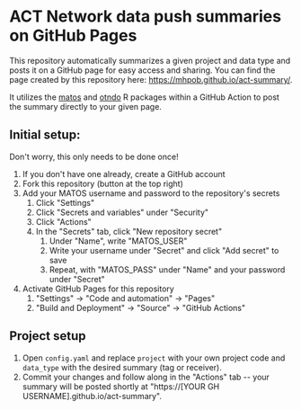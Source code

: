 # ACT Network data push summaries on GitHub Pages

This repository automatically summarizes a given project and data type and posts 
it on a GitHub page for easy access and sharing. You can find the page created 
by this repository here: <https://mhpob.github.io/act-summary/>.

It utilizes the [matos](https://matos.obrien.page) and [otndo](https://otndo.obrien.page) 
R packages within a GitHub Action to post the summary directly to your given page.

## Initial setup:

Don't worry, this only needs to be done once!

1. If you don't have one already, create a GitHub account
2. Fork this repository (button at the top right)
3. Add your MATOS username and password to the repository's secrets
    1. Click "Settings"
    2. Click "Secrets and variables" under "Security"
    3. Click "Actions"
    4. In the "Secrets" tab, click "New repository secret"
        1. Under "Name", write "MATOS_USER"
        2. Write your username under "Secret" and click "Add secret" to save
        3. Repeat, with "MATOS_PASS" under "Name" and your password under "Secret"
4. Activate GitHub Pages for this repository
    1. "Settings" -> "Code and automation" -> "Pages"
    2. "Build and Deployment" -> "Source" -> "GitHub Actions"


## Project setup

1. Open `config.yaml` and replace `project` with your own project code and 
`data_type` with the desired summary (tag or receiver).
2. Commit your changes and follow along in the "Actions" tab -- your summary 
will be posted shortly at "https://[YOUR GH USERNAME].github.io/act-summary".
